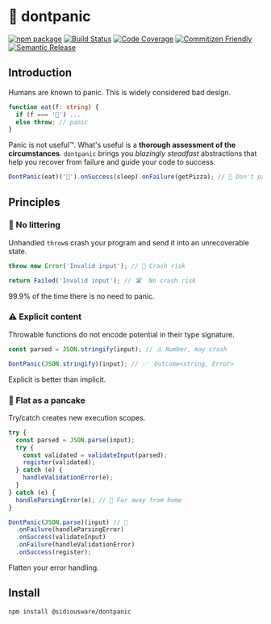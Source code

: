# 🚯 dontpanic

[![npm package][npm-img]][npm-url]
[![Build Status][build-img]][build-url]
[![Code Coverage][codecov-img]][codecov-url]
[![Commitizen Friendly][commitizen-img]][commitizen-url]
[![Semantic Release][semantic-release-img]][semantic-release-url]

## Introduction

Humans are known to panic. This is widely considered bad design.

```ts
function eat(f: string) {
  if (f === '🌯') ...
  else throw; // panic
}
```

Panic is not useful™. What's useful is a **thorough assessment of the circumstances**. `dontpanic` brings you _blazingly steadfast_ abstractions that help you recover from failure and guide your code to success.

```ts
DontPanic(eat)('🌯').onSuccess(sleep).onFailure(getPizza); // 🍕 Don't panic
```

## Principles

### 🚯 No littering

Unhandled `throw`s crash your program and send it into an unrecoverable state.

```ts
throw new Error('Invalid input'); // 🚯 Crash risk

return Failed('Invalid input'); // 🛣  No crash risk
```

99.9% of the time there is no need to panic.

### ⚠️ Explicit content

Throwable functions do not encode potential in their type signature.

```ts
const parsed = JSON.stringify(input); // ⚠️ Number, may crash

DontPanic(JSON.stringify)(input); // ✅  Outcome<string, Error>
```

Explicit is better than implicit.

### 🥞 Flat as a pancake

Try/catch creates new execution scopes.

```ts
try {
  const parsed = JSON.parse(input);
  try {
    const validated = validateInput(parsed);
    register(validated);
  } catch (e) {
    handleValidationError(e);
  }
} catch (e) {
  handleParsingError(e); // 🪹 Far away from home
}

DontPanic(JSON.parse)(input) // 🥞
  .onFailure(handleParsingError)
  .onSuccess(validateInput)
  .onFailure(handleValidationError)
  .onSuccess(register);
```

Flatten your error handling.

## Install

```bash
npm install @sidiousware/dontpanic
```

[build-img]: https://github.com/sidiousvic/dontpanic/actions/workflows/release.yml/badge.svg?branch=main
[build-url]: https://github.com/sidiousvic/dontpanic/actions/workflows/release.yml?branch=main
[npm-img]: https://img.shields.io/npm/v/dontpanic
[npm-url]: https://www.npmjs.com/package/dontpanic
[codecov-img]: https://codecov.io/gh/sidiousvic/dontpanic/branch/prod/graph/badge.svg
[codecov-url]: https://codecov.io/gh/sidiousvic/dontpanic
[semantic-release-img]: https://img.shields.io/badge/%20%20%F0%9F%93%A6%F0%9F%9A%80-semantic--release-e10079.svg
[semantic-release-url]: https://github.com/semantic-release/semantic-release
[commitizen-img]: https://img.shields.io/badge/commitizen-friendly-brightgreen.svg
[commitizen-url]: http://commitizen.github.io/cz-cli/

